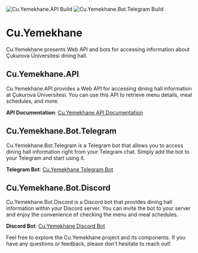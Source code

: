 ![Cu.Yemekhane.API Build](https://github.com/halilkocaoz/cu-yemekhane/actions/workflows/webapi.yml/badge.svg?branch=master) ![Cu.Yemekhane.Bot.Telegram Build](https://github.com/halilkocaoz/cu-yemekhane/actions/workflows/bot.telegram.yml/badge.svg?branch=master)

# Cu.Yemekhane

Cu.Yemekhane presents Web API and bots for accessing information about Çukurova Üniversitesi dining hall.

## Cu.Yemekhane.API

Cu.Yemekhane.API provides a Web API for accessing dining hall information at Çukurova Üniversitesi. You can use this API to retrieve menu details, meal schedules, and more.

**API Documentation**: [Cu.Yemekhane API Documentation](https://cu-yemekhane.herokuapp.com/index.html)

## Cu.Yemekhane.Bot.Telegram

Cu.Yemekhane.Bot.Telegram is a Telegram bot that allows you to access dining hall information right from your Telegram chat. Simply add the bot to your Telegram and start using it.

**Telegram Bot**: [Cu.Yemekhane Telegram Bot](https://t.me/cuyemekbot)

## Cu.Yemekhane.Bot.Discord

Cu.Yemekhane.Bot.Discord is a Discord bot that provides dining hall information within your Discord server. You can invite the bot to your server and enjoy the convenience of checking the menu and meal schedules.

**Discord Bot**: [Cu.Yemekhane Discord Bot](https://discord.com/api/oauth2/authorize?client_id=1042368831592616000&permissions=8&scope=bot%20applications.commands)

Feel free to explore the Cu.Yemekhane project and its components. If you have any questions or feedback, please don't hesitate to reach out!
